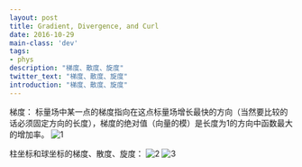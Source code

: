 ```yaml
---
layout: post
title: Gradient, Divergence, and Curl
date: 2016-10-29
main-class: 'dev'
tags:
- phys
description: "梯度、散度、旋度"
twitter_text: "梯度、散度、旋度"
introduction: "梯度、散度、旋度"
---
```


梯度：
标量场中某一点的梯度指向在这点标量场增长最快的方向（当然要比较的话必须固定方向的长度），梯度的绝对值（向量的模）是长度为1的方向中函数最大的增加率。
![1](http://ww2.sinaimg.cn/mw690/8db2c8cbgw1f9b4fh6ugaj21kw0lok6o.jpg)

柱坐标和球坐标的梯度、散度、旋度：
![2](http://ww1.sinaimg.cn/mw690/8db2c8cbgw1f9b4fd1z0dj21kw15ckcl.jpg)
![3](http://ww1.sinaimg.cn/mw690/8db2c8cbgw1f9b4f5i06ij21kw1danof.jpg)